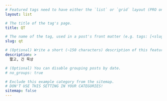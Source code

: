 ```yaml
---
# Featured tags need to have either the `list` or `grid` layout (PRO only).
layout: list

# The title of the tag's page.
title: QT

# The name of the tag, used in a post's front matter (e.g. tags: [<slug>]).
slug: qt

# (Optional) Write a short (~150 characters) description of this featured tag.
description: >
  짧고, 긴 묵상

# (Optional) You can disable grouping posts by date.
# no_groups: true

# Exclude this example category from the sitemap.
# DON'T USE THIS SETTING IN YOUR CATEGORIES!
sitemap: false
---
```


